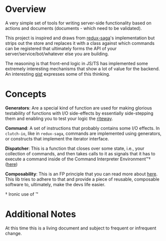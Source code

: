 # Overview

A very simple set of tools for writing server-side functionality based on actions and documents (documents - which need to be validated).

This project is inspired and draws from [redux-saga](https://github.com/redux-saga/redux-saga)'s implementation but strips out the store and replaces it with a class against which commands can be registered that ultimately forms the API of your server/service/bot/whatever else you are building.

The reasoning is that front-end logic in JS/TS has implemented some extremely interesting mechanisms that show a lot of value for the backend. An interesting [gist](https://gist.github.com/wmertens/a408e15a08301081ebad) expresses some of this thinking.

# Concepts

**Generators**: Are a special kind of function are used for making glorious testability of functions with I/O side-effects by essentially side-stepping them and enabling you to test your logic the [riteway](https://github.com/ericelliott/riteway).

**Command**: A set of instructions that probably contains some I/O effects. In `clutch-io`, like in `redux-saga`, commands are implemented using generators, or constructs that implement the iterator interface.

**Dispatcher**: This is a function that closes over some state, i.e., your collection of commands, and then takes calls to it as signals that it has to execute a command inside of the Command Interpreter Environment™† ([here](./lib/exec.ts))

**Composability**: This is an FP principle that you can read more about [here](https://medium.com/javascript-scene/the-rise-and-fall-and-rise-of-functional-programming-composable-software-c2d91b424c8c). This lib tries to adhere to that and provide a piece of reusable, composable software to, ultimately, make the devs life easier.

† Ironic use of ™

# Additional Notes
At this time this is a living document and subject to frequent or infrequent change.